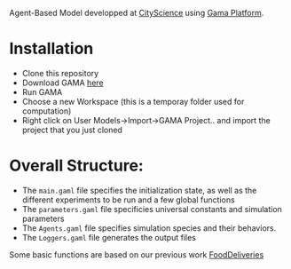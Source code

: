 Agent-Based Model developped at [CityScience](https://www.media.mit.edu/groups/city-science/overview/) using [Gama Platform](https://gama-platform.github.io/).

# Installation
  - Clone this repository
  - Download GAMA [here](https://gama-platform.github.io/download)
  - Run GAMA
  - Choose a new Workspace (this is a temporay folder used for computation)
  - Right click on User Models->Import->GAMA Project.. and import the project that you just cloned

# Overall Structure:
- The `main.gaml` file specifies the initialization state, as well as the different experiments to be run and a few global functions
- The `parameters.gaml` file specificies universal constants and simulation parameters
- The `Agents.gaml` file specifies simulation species and their behaviors.
- The `Loggers.gaml` file generates the output files

Some basic functions are based on our previous work [FoodDeliveries](https://github.com/CityScope/FoodDeliveries)
